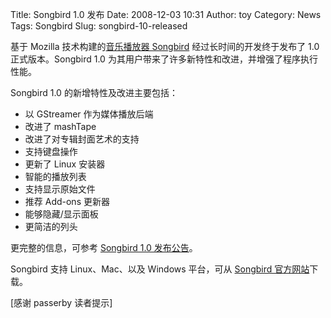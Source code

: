 Title: Songbird 1.0 发布
Date: 2008-12-03 10:31
Author: toy
Category: News
Tags: Songbird
Slug: songbird-10-released

基于 Mozilla 技术构建的[音乐播放器
Songbird](http://linuxtoy.org/archives/songbird.html)
经过长时间的开发终于发布了 1.0 正式版本。Songbird 1.0
为其用户带来了许多新特性和改进，并增强了程序执行性能。

Songbird 1.0 的新增特性及改进主要包括：

-   以 GStreamer 作为媒体播放后端
-   改进了 mashTape
-   改进了对专辑封面艺术的支持
-   支持键盘操作
-   更新了 Linux 安装器
-   智能的播放列表
-   支持显示原始文件
-   推荐 Add-ons 更新器
-   能够隐藏/显示面板
-   更简洁的列头

更完整的信息，可参考 [Songbird 1.0
发布公告](http://blog.songbirdnest.com/2008/12/02/songbird-10-is-here/)。

Songbird 支持 Linux、Mac、以及 Windows 平台，可从 [Songbird
官方网站](http://getsongbird.com/download/)下载。

[感谢 passerby 读者提示]
